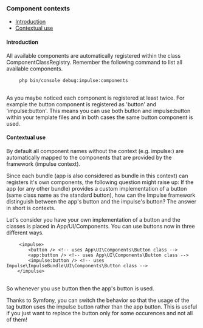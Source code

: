 <h3 class="doc-title">Component contexts</h3>

- [Introduction](#introduction)
- [Contextual use](#contextual-use)

<h4><a id="introduction">Introduction</a></h4>

All available components are automatically registered within the class <span class="code-hint">ComponentClassRegistry</span>. Remember the following command to list all available components.

<div>
  <div class="code-header">
    <div class="container-fluid">
        <div class="row">
            <div class="button red"></div>
          	<div class="button yellow"></div>
          	<div class="button green"></div>
        </div>
    </div>
  </div>
  <pre class="code-white imp-code line-numbers language-shell">
  	<code class="language-bash">php bin/console debug:impulse:components</code>
  </pre>
</div>

As you maybe noticed each component is registered at least twice. For example the button component is registered as 'button' and 'impulse:button'. This means you can use both <span class="code-hint">button</span> and <span class="code-hint">impulse:button</span> within your template files and in both cases the same button component is used.

<h4><a id="contextual-use">Contextual use</a></h4>

By default all component names without the context (e.g. impulse:) are automatically mapped to the components that are provided by the framework (impulse context). 

Since each bundle (app is also considered as bundle in this context) can registers it's own components, the following question might raise up: If the app (or any other bundle) provides a custom implementation of a button (same class name as the standard button), how can the Impulse framework distinguish between the app's button and the impulse's button? The answer in short is contexts.

Let's consider you have your own implementation of a button and the classes is placed in App/UI/Components. You can use buttons now in three different ways.

<div>
  <div class="code-header">
    <div class="container-fluid">
        <div class="row">
            <div class="button red"></div>
          	<div class="button yellow"></div>
          	<div class="button green"></div>
        </div>
    </div>
  </div>
  <pre class="code-white imp-code line-numbers language-markup">
  	<code class="language-markup">&lt;impulse&gt;
    	&lt;button /&gt; &lt;!-- uses App\UI\Components\Button class --&gt;
        &lt;app:button /&gt; &lt;!-- uses App\UI\Components\Button class --&gt;
        &lt;impulse:button /&gt; &lt;!-- uses Impulse\ImpulseBundle\UI\Components\Button class --&gt;
    &lt;/impulse&gt;</code>
  </pre>
</div>

So whenever you use <span class="code-hint">button</span> then the app's button is used.

Thanks to Symfony, you can switch the behavior so that the usage of the tag <span class="code-hint">button</span> uses the impulse button rather than the app button. This is useful if you just want to replace the button only for some occurences and not all of them!